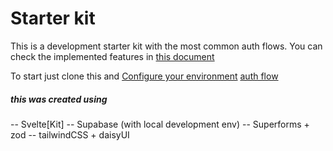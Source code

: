 # Starter kit

This is a development starter kit with the most common auth flows. You can check the implemented features in [this document](md/features.md)

To start just clone this and [Configure your environment](md/env-configuration.md)
[auth flow](md/auth-flow.md)

##### this was created using

-- Svelte[Kit]
-- Supabase (with local development env)
-- Superforms + zod
-- tailwindCSS + daisyUI
